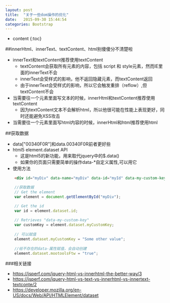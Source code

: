 ```yaml
---
layout: post
title:  "关于一些dom操作的优化"
date:   2015-09-30 15:44:54
categories: Bootstrap
---
```


* content
{:toc}


##innerHtml、innerText、textContent、html别傻傻分不清楚啦  
* innerText和textContent推荐使用textContent
    *  textContent会获取所有元素的内容，包括 script 和 style元素，然而IE里面的innerText不会
    *  innerText会受样式的影响，他不返回隐藏元素，而textContent返回
    *  由于innerText会受样式的影响，所以它会触发重排（reflow）,但textContent不会
*  当需要往一个元素里面写文本的时候，innerHtml和textContent推荐使用textContent
    *  因为textContent文本不会解析html，所以他很可能在性能上表现更好，同时还能避免XSS攻击
*  当需要往一个元素里面写html内容的时候，innerHtml和html推荐使用html

##获取数据  
* data["00340F0R"]和data.00340F0R前者更好些
* html5 element.dataset API
   *  这是html5的新功能，用来取代jquery中的$.data()
   *  如果你的页面只需要简单的操作data-*自定义属性,可以用它
*  使用方法  

```html
    <div id="myDiv" data-name="myDiv" data-id="myId" data-my-custom-key="This is the value"></div>
```
```javascript
    //获取数据
    // Get the element
    var element = document.getElementById("myDiv");

    // Get the id
    var id = element.dataset.id;
    
    // Retrieves "data-my-custom-key"
    var customKey = element.dataset.myCustomKey;
    
    // 可以赋值
    element.dataset.myCustomKey = "Some other value";
    
    //给不存在的data-属性赋值，会自动创建
    element.dataset.mootoolsFtw = "true";
```  
###相关链接  
* https://jsperf.com/jquery-html-vs-innerhtml-the-better-way/3
* https://jsperf.com/jquery-html-vs-text-vs-innerhtml-vs-innertext-textconte/2
* https://developer.mozilla.org/en-US/docs/Web/API/HTMLElement/dataset
